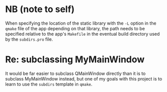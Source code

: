 # NB (note to self)

When specifying the location of the static library with the `-L` option in the `qmake` file of the app depending on that library, the path needs to be specified relative to the app's `Makefile` in the eventual build directory used by the `subdirs.pro` file.

# Re: subclassing MyMainWindow

It would be far easier to subclass QMainWindow directly than it is to subclass MyMainWindow instead, but one of my goals with this project is to learn to use the `subdirs` template in `qmake`.
